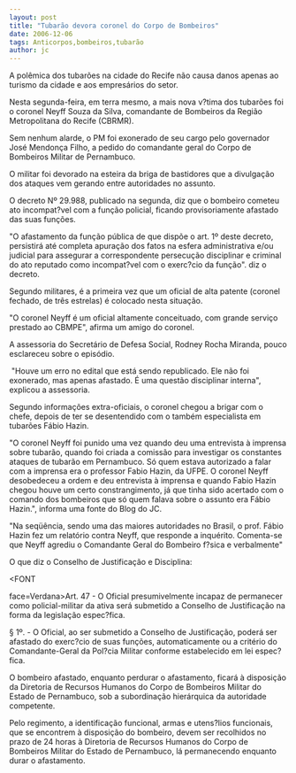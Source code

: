 ```yaml
---
layout: post
title: "Tubarão devora coronel do Corpo de Bombeiros"
date: 2006-12-06
tags: Anticorpos,bombeiros,tubarão
author: jc
---
```

A pol&ecirc;mica dos tubar&otilde;es na cidade do Recife n&atilde;o causa danos apenas ao turismo da cidade e aos empres&aacute;rios do setor.

Nesta segunda-feira, em terra mesmo, a mais nova v?tima dos tubar&otilde;es foi o coronel Neyff Souza da Silva, comandante de Bombeiros da Regi&atilde;o Metropolitana do Recife (CBRMR).

Sem nenhum alarde, o PM foi exonerado de seu cargo pelo governador Jos&eacute; Mendon&ccedil;a Filho, a pedido do comandante geral do Corpo de Bombeiros Militar de Pernambuco.

O militar foi devorado na esteira da briga de bastidores que a divulga&ccedil;&atilde;o dos ataques vem gerando entre autoridades no assunto.

O decreto N&ordm; 29.988, publicado na segunda, diz que o bombeiro cometeu ato incompat?vel com a fun&ccedil;&atilde;o policial, ficando provisoriamente afastado das suas fun&ccedil;&otilde;es.

"O afastamento da fun&ccedil;&atilde;o p&uacute;blica de que disp&otilde;e o art. 1&ordm; deste decreto, persistir&aacute; at&eacute; completa apura&ccedil;&atilde;o dos fatos na esfera administrativa e/ou judicial para assegurar a correspondente persecu&ccedil;&atilde;o disciplinar e criminal do ato reputado como incompat?vel com o exerc?cio da fun&ccedil;&atilde;o". diz o decreto.

Segundo militares, &eacute; a primeira vez que um oficial de alta patente (coronel fechado, de tr&ecirc;s estrelas) &eacute; colocado nesta situa&ccedil;&atilde;o.

"O coronel Neyff &eacute; um oficial altamente conceituado, com grande servi&ccedil;o prestado ao CBMPE", afirma um amigo do coronel.

A assessoria do Secret&aacute;rio de Defesa Social, Rodney Rocha Miranda, pouco esclareceu sobre o epis&oacute;dio.

&nbsp;"Houve um erro no edital que est&aacute; sendo republicado. Ele n&atilde;o foi exonerado, mas apenas afastado. &Eacute; uma quest&atilde;o disciplinar interna", explicou a assessoria.

Segundo informa&ccedil;&otilde;es extra-oficiais, o coronel chegou a brigar com o chefe, depois de ter se desentendido com o tamb&eacute;m especialista em tubar&otilde;es F&aacute;bio Hazin.

"O coronel Neyff foi punido uma vez quando deu uma entrevista &agrave; imprensa sobre tubar&atilde;o, quando foi criada a comiss&atilde;o para investigar os constantes ataques de tubar&atilde;o em Pernambuco. S&oacute; quem estava autorizado a falar com a imprensa era o professor Fabio Hazin, da UFPE. O coronel Neyff desobedeceu a ordem e deu entrevista &agrave; imprensa e quando Fabio Hazin chegou houve um certo constrangimento, j&aacute; que tinha sido acertado com o comando dos bombeiros que s&oacute; quem falava sobre o assunto era F&aacute;bio Hazin.", informa uma fonte do Blog do JC.

"Na seq&uuml;&ecirc;ncia, sendo uma das maiores autoridades no Brasil, o prof. F&aacute;bio Hazin fez um relat&oacute;rio contra Neyff, que responde a inqu&eacute;rito. Comenta-se que Neyff agrediu o Comandante Geral do Bombeiro f?sica e verbalmente"

O que diz o Conselho de Justifica&ccedil;&atilde;o e Disciplina:

&lt;FONT

face=Verdana&gt;Art. 47 - O Oficial presumivelmente incapaz de permanecer como policial-militar da ativa ser&aacute; submetido a Conselho de Justifica&ccedil;&atilde;o na forma da legisla&ccedil;&atilde;o espec?fica.

&sect; 1&ordm;. - O Oficial, ao ser submetido a Conselho de Justifica&ccedil;&atilde;o, poder&aacute; ser afastado do exerc?cio de suas fun&ccedil;&otilde;es, automaticamente ou a crit&eacute;rio do Comandante-Geral da Pol?cia Militar conforme estabelecido em lei espec?fica.

O bombeiro afastado, enquanto perdurar o afastamento, ficar&aacute; &agrave; disposi&ccedil;&atilde;o da Diretoria de Recursos Humanos do Corpo de Bombeiros Militar do Estado de Pernambuco, sob a subordina&ccedil;&atilde;o hier&aacute;rquica da autoridade competente.

Pelo regimento, a identifica&ccedil;&atilde;o funcional, armas e utens?lios funcionais, que se encontrem &agrave; disposi&ccedil;&atilde;o do bombeiro, devem ser recolhidos no prazo de 24 horas &agrave; Diretoria de Recursos Humanos do Corpo de Bombeiros Militar do Estado de Pernambuco, l&aacute; permanecendo enquanto durar o afastamento.